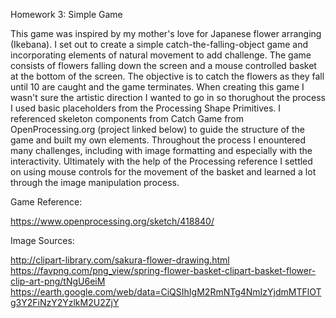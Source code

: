 Homework 3: Simple Game

This game was inspired by my mother's love for Japanese flower arranging (Ikebana). I set out to create a simple catch-the-falling-object game and incorporating elements of natural movement to add challenge. The game consists of flowers falling down the screen and a mouse controlled basket at the bottom of the screen. The objective is to catch the flowers as they fall until 10 are caught and the game terminates. 
When creating this game I wasn't sure the artistic direction I wanted to go in so thorughout the process I used basic placeholders from the Processing Shape Primitives. I referenced skeleton components from Catch Game from OpenProcessing.org (project linked below) to guide the structure of the game and built my own elements. Throughout the process I enountered many challenges, including with image formatting and especially with the interactivity. Ultimately with the help of the Processing reference I settled on using mouse controls for the movement of the basket and learned a lot through the image manipulation process.

Game Reference:

https://www.openprocessing.org/sketch/418840/

Image Sources:

http://clipart-library.com/sakura-flower-drawing.html
https://favpng.com/png_view/spring-flower-basket-clipart-basket-flower-clip-art-png/tNgU6eiM
https://earth.google.com/web/data=CiQSIhIgM2RmNTg4NmIzYjdmMTFlOTg3Y2FiNzY2YzlkM2U2ZjY
